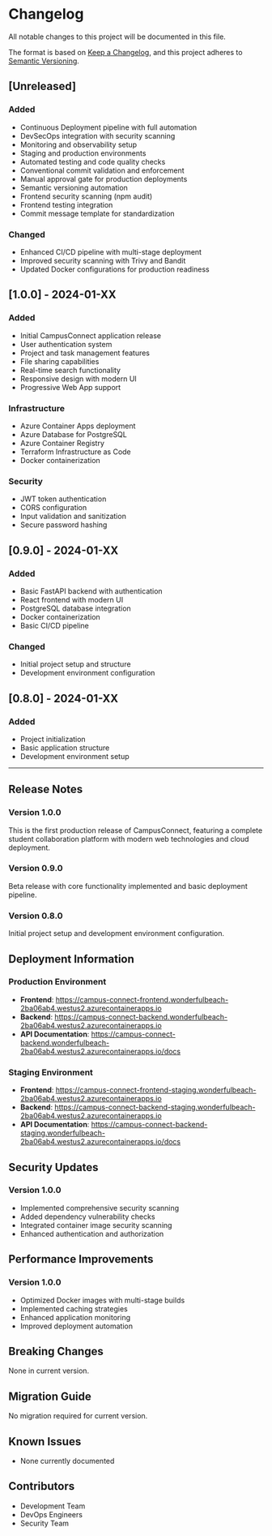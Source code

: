 # Changelog

All notable changes to this project will be documented in this file.

The format is based on [Keep a Changelog](https://keepachangelog.com/en/1.0.0/),
and this project adheres to [Semantic Versioning](https://semver.org/spec/v2.0.0.html).

## [Unreleased]

### Added
- Continuous Deployment pipeline with full automation
- DevSecOps integration with security scanning
- Monitoring and observability setup
- Staging and production environments
- Automated testing and code quality checks
- Conventional commit validation and enforcement
- Manual approval gate for production deployments
- Semantic versioning automation
- Frontend security scanning (npm audit)
- Frontend testing integration
- Commit message template for standardization

### Changed
- Enhanced CI/CD pipeline with multi-stage deployment
- Improved security scanning with Trivy and Bandit
- Updated Docker configurations for production readiness

## [1.0.0] - 2024-01-XX

### Added
- Initial CampusConnect application release
- User authentication system
- Project and task management features
- File sharing capabilities
- Real-time search functionality
- Responsive design with modern UI
- Progressive Web App support

### Infrastructure
- Azure Container Apps deployment
- Azure Database for PostgreSQL
- Azure Container Registry
- Terraform Infrastructure as Code
- Docker containerization

### Security
- JWT token authentication
- CORS configuration
- Input validation and sanitization
- Secure password hashing

## [0.9.0] - 2024-01-XX

### Added
- Basic FastAPI backend with authentication
- React frontend with modern UI
- PostgreSQL database integration
- Docker containerization
- Basic CI/CD pipeline

### Changed
- Initial project setup and structure
- Development environment configuration

## [0.8.0] - 2024-01-XX

### Added
- Project initialization
- Basic application structure
- Development environment setup

---

## Release Notes

### Version 1.0.0
This is the first production release of CampusConnect, featuring a complete student collaboration platform with modern web technologies and cloud deployment.

### Version 0.9.0
Beta release with core functionality implemented and basic deployment pipeline.

### Version 0.8.0
Initial project setup and development environment configuration.

## Deployment Information

### Production Environment
- **Frontend**: https://campus-connect-frontend.wonderfulbeach-2ba06ab4.westus2.azurecontainerapps.io
- **Backend**: https://campus-connect-backend.wonderfulbeach-2ba06ab4.westus2.azurecontainerapps.io
- **API Documentation**: https://campus-connect-backend.wonderfulbeach-2ba06ab4.westus2.azurecontainerapps.io/docs

### Staging Environment
- **Frontend**: https://campus-connect-frontend-staging.wonderfulbeach-2ba06ab4.westus2.azurecontainerapps.io
- **Backend**: https://campus-connect-backend-staging.wonderfulbeach-2ba06ab4.westus2.azurecontainerapps.io
- **API Documentation**: https://campus-connect-backend-staging.wonderfulbeach-2ba06ab4.westus2.azurecontainerapps.io/docs

## Security Updates

### Version 1.0.0
- Implemented comprehensive security scanning
- Added dependency vulnerability checks
- Integrated container image security scanning
- Enhanced authentication and authorization

## Performance Improvements

### Version 1.0.0
- Optimized Docker images with multi-stage builds
- Implemented caching strategies
- Enhanced application monitoring
- Improved deployment automation

## Breaking Changes

None in current version.

## Migration Guide

No migration required for current version.

## Known Issues

- None currently documented

## Contributors

- Development Team
- DevOps Engineers
- Security Team 

